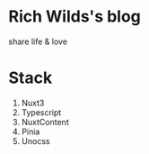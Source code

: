 # Rich Wilds's blog

share life & love

# Stack

1. Nuxt3
2. Typescript
3. NuxtContent
4. Pinia
5. Unocss

